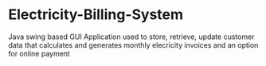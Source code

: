 # Electricity-Billing-System
 Java swing based GUI Application used to store, retrieve, update customer data that calculates and generates monthly elecricity invoices and an option for online payment
